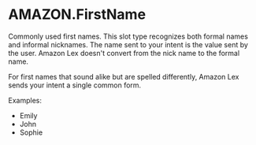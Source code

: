 # AMAZON\.FirstName<a name="built-in-slot-first-name"></a>

Commonly used first names\. This slot type recognizes both formal names and informal nicknames\. The name sent to your intent is the value sent by the user\. Amazon Lex doesn't convert from the nick name to the formal name\.

For first names that sound alike but are spelled differently, Amazon Lex sends your intent a single common form\.

Examples:
+ Emily
+ John
+ Sophie